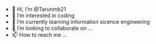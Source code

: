 - 👋 Hi, I’m @Tarunmb21
- 👀 I’m interested in coding
- 🌱 I’m currently learning information sicence engineering
- 💞️ I’m looking to collaborate on ...
- 📫 How to reach me ...

<!---
Tarunmb21/Tarunmb21 is a ✨ special ✨ repository because its `README.md` (this file) appears on your GitHub profile.
You can click the Preview link to take a look at your changes.
--->
